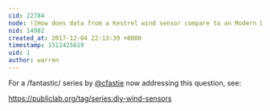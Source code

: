 ```yaml
---
cid: 22784
node: ![How does data from a Kestrel wind sensor compare to an Modern Device wind sensor?](../notes/warren/09-30-2017/how-does-data-from-a-kestrel-wind-sensor-compare-to-an-modern-device-wind-sensor)
nid: 14982
created_at: 2017-12-04 22:13:39 +0000
timestamp: 1512425619
uid: 1
author: warren
---
```


For a /fantastic/ series by [@cfastie](/profile/cfastie) now addressing this question, see:

https://publiclab.org/tag/series:diy-wind-sensors